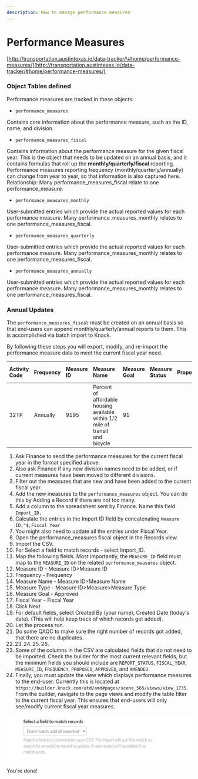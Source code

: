 ```yaml
---
description: How to manage performance measures
---
```


# Performance Measures

[http://transportation.austintexas.io/data-tracker/\#home/performance-measures/](http://transportation.austintexas.io/data-tracker/#home/performance-measures/)

### Object Tables defined

Performance measures are tracked in these objects:

* `performance_measures`

Contains core information about the performance measure, such as the ID, name, and division.

* `performance_measures_fiscal`

Contains information about the performance measure for the given fiscal year. This is the object that needs to be updated on an annual basis, and it contains formulas that roll up the **monthly/quarterly/fiscal** reporting. Performance measures reporting frequency \(monthly/quarterly/annually\) can change from year to year, so that information is also captured here. Relationship: Many performance\_measures\_fiscal relate to one performance\_measure.

* `performance_measures_monthly`

User-submitted entries which provide the actual reported values for each performance measure. Many performance\_measures\_monthly relates to one performance\_measures\_fiscal.

* `performance_measures_quarterly`

User-submitted entries which provide the actual reported values for each performance measure. Many performance\_measures\_monthly relates to one performance\_measures\_fiscal.

* `performance_measures_annually`

User-submitted entries which provide the actual reported values for each performance measure. Many performance\_measures\_monthly relates to one performance\_measures\_fiscal.

### Annual Updates

The `performance_measures_fiscal` must be created on an annual basis so that end-users can append monthly/quarterly/annual reports to them. This is accomplished via batch import to Knack.

By following these steps you will export, modify, and re-import the performance measure data to meet the current fiscal year need.

| Activity Code | Frequency | Measure ID | Measure Name | Measure Goal | Measure Status | Proposed | Amended | Measure Division | Fiscal Year | If the measure is new? |  |  | Measure Type |
| :--- | :--- | :--- | :--- | :--- | :--- | :--- | :--- | :--- | :--- | :--- | :--- | :--- | :--- |
| 32TP | Annually | 9195 | Percent of affordable housing available within 1/2 mile of transit and bicycle | 91 |  |  |  | Transportation Systems Development | 2021 | New |  |  | Average |

1. Ask Finance to send the performance measures for the current fiscal year in the format specified above.
2. Also ask Finance if any new division names need to be added, or if current measures have been moved to different divisions.
3. Filter out the measures that are new and have been added to the current fiscal year.
4. Add the new measures to the `performance_measures` object. You can do this by Adding a Record if there are not too many.
5. Add a column to the spreadsheet sent by Finance. Name this field `Import_ID.`
6. Calculate the entries in the Import ID field by concatenating `Measure ID,"$,Fiscal Year`
7. You might also need to update all the entries under Fiscal Year.
8. Open the performance\_measures fiscal object in the Records view.
9. Import the CSV. 
10. For Select a field to match records - select Import\_ID.
11. Map the following fields. Most importantly, the `MEASURE_ID` field must map to the `MEASURE_ID` on the related `performance_measures` object.
12. Measure ID - Measure ID&gt;Measure ID
13. Frequency - Frequency
14. Measure Name - Measure ID&gt;Measure Name
15. Measure Type - Measure ID&gt;Measure&gt;Measure Type
16. Measure Goal - Approved
17. Fiscal Year - Fiscal Year
18. Click Next
19. For default fields, select Created By \(your name\), Created Date \(today's date\). \(This will help keep track of which records get added\).
20. Let the process run. 
21. Do some QAQC to make sure the right number of records got added, that there are no duplicates.
22. 23. 24. 25. 26. 
27. Some of the columns in the CSV are calculated fields that do not need to be imported. Check the builder for the most current relevant fields, but the minimum fields you should include are `REPORT_STATUS`, `FISCAL_YEAR`, `MEASURE_ID`, `FREQUENCY`, `PROPOSED`, `APPROVED`, and `AMENDED`.
28. Finally, you must update the view which displays performance measures to the end-user. Currently this is located at `https://builder.knack.com/atd/amd#pages/scene_565/views/view_1735`. From the builder, navigate to the page views and modify the table filter to the current fiscal year. This ensures that end-users will only see/modify current fiscal year measures.

![](../.gitbook/assets/image%20%2829%29.png)

You're done!

